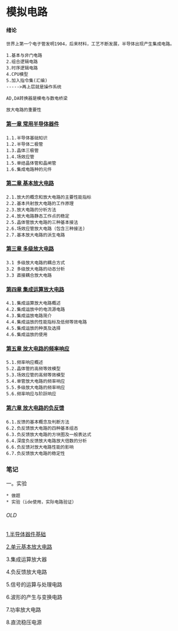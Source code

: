 # 模拟电路

#### 绪论
```
世界上第一个电子管发明1904，后来材料，工艺不断发展，半导体出现产生集成电路。

1.基本与非门电路
2.组合逻辑电路
3.时序逻辑电路
4.CPU模型
5.加入指令集(汇编)
----->再上层就是操作系统

AD,DA转换器是模电与数电桥梁

放大电路的重要性
```
#### [第一章 常用半导体器件](chapter1.md)
```
1.1.半导体基础知识
1.2.半导体二极管
1.3.晶体三极管
1.4.场效应管
1.5.单结晶体管和晶闸管
1.6.集成电路种的元件
```
#### [第二章 基本放大电路](chapter2.md)
```
2.1.放大的概念和放大电路的主要性能指标
2.2.基本共射放大电路的工作原理
2.3.放大电路的分析方法
2.4.放大电路静态工作点的稳定
2.5.晶体管放大电路的三种基本接法
2.6.场效应管放大电路（包含三种接法)
2.7.基本放大电路的派生电路
```
#### [第三章 多级放大电路](chapter3.md)
```
3.1 多级放大电路的耦合方式
3.2 多级放大电路的动态分析
3.3 直接耦合放大电路
```
#### [第四章 集成运算放大电路](chapter4.md)
```
4.1.集成运算放大电路概述
4.2.集成运放中的电流源电路
4.3.集成运放电路简介
4.4.集成运放的性能指标及低频等效电路
4.5.集成运放的种类及选择
4.6.集成运放的使用
```

#### [第五章 放大电路的频率响应](chapter5.md)
```
5.1.频率响应概述
5.2.晶体管的高频等效模型
5.3.场效应管的高频等效模型
5.4.单管放大电路的频率响应
5.5.多级放大电路的频率响应
5.6.频率响应与阶跃响应
```

#### [第六章 放大电路的负反馈](chapter6.md)
```
6.1.反馈的基本概念及判断方法
6.2.负反馈放大电路的四种基本组态
6.3.负反馈放大电路的方块图及一般表达式
6.4.深度负反馈放大电路放大倍数的分析
6.6.负反馈对放大电路性能的影响
6.7.负反馈放大电路的稳定性
```

### 笔记

一。实验

```
* 做题
* 实验（ide使用，实际电路验证）
```

###### OLD
[1.半导体器件基础](simulation-chapter-1.md) 

[2.单元基本放大电路](simulation-chapter-2.md) 

3.集成运算放大器 

4.负反馈放大电路 

5.信号的运算与处理电路 

6.波形的产生与变换电路 

7.功率放大电路 

8.直流稳压电源